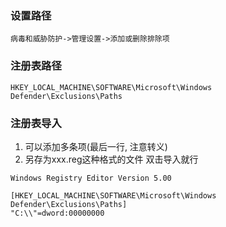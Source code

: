 ### 设置路径
```
病毒和威胁防护->管理设置->添加或删除排除项
```

### 注册表路径
```regedit
HKEY_LOCAL_MACHINE\SOFTWARE\Microsoft\Windows Defender\Exclusions\Paths
```

### 注册表导入
1. 可以添加多条项(最后一行, 注意转义)
2. 另存为xxx.reg这种格式的文件 双击导入就行
```reg
Windows Registry Editor Version 5.00

[HKEY_LOCAL_MACHINE\SOFTWARE\Microsoft\Windows Defender\Exclusions\Paths]
"C:\\"=dword:00000000
```